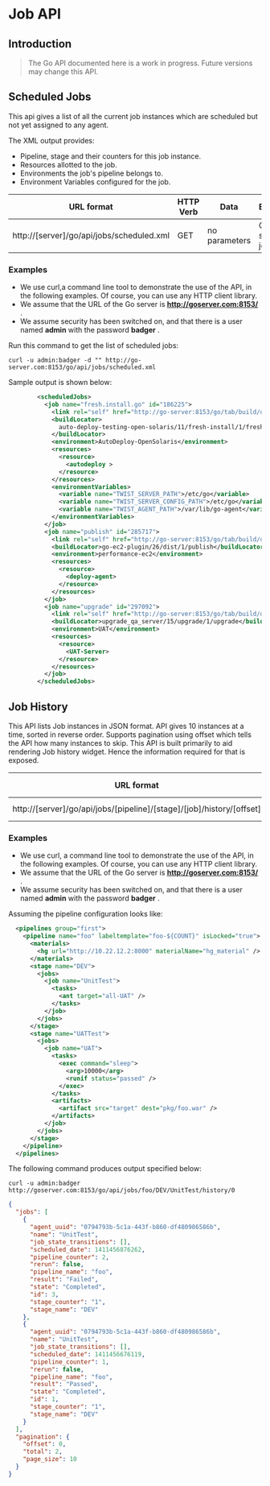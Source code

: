 # Job API

## Introduction

> The Go API documented here is a work in progress. Future versions may change this API.

## Scheduled Jobs

This api gives a list of all the current job instances which are scheduled but not yet assigned to any agent.

The XML output provides:

-   Pipeline, stage and their counters for this job instance.
-   Resources allotted to the job.
-   Environments the job's pipeline belongs to.
-   Environment Variables configured for the job.

| URL format | HTTP Verb | Data | Explanation |
|------------|-----------|------|-------------|
| http://[server]/go/api/jobs/scheduled.xml | GET | no parameters | Get all scheduled jobs |

### Examples

-   We use curl,a command line tool to demonstrate the use of the API, in the following examples. Of course, you can use any HTTP client library.
-   We assume that the URL of the Go server is **http://goserver.com:8153/** .
-   We assume security has been switched on, and that there is a user named **admin** with the password **badger** .

Run this command to get the list of scheduled jobs:

```
curl -u admin:badger -d "" http://go-server.com:8153/go/api/jobs/scheduled.xml
```

Sample output is shown below:

```xml
        <scheduledJobs>
          <job name="fresh.install.go" id="186225">
            <link rel="self" href="http://go-server:8153/go/tab/build/detail/auto-deploy-testing-open-solaris/11/fresh-install/1/fresh.install.go"/>
            <buildLocator>
              auto-deploy-testing-open-solaris/11/fresh-install/1/fresh.install.go
            </buildLocator>
            <environment>AutoDeploy-OpenSolaris</environment>
            <resources>
              <resource>
                <autodeploy >
              </resource>
            </resources>
            <environmentVariables>
              <variable name="TWIST_SERVER_PATH">/etc/go</variable>
              <variable name="TWIST_SERVER_CONFIG_PATH">/etc/go</variable>
              <variable name="TWIST_AGENT_PATH">/var/lib/go-agent</variable>
            </environmentVariables>
          </job>
          <job name="publish" id="285717">
            <link rel="self" href="http://go-server:8153/go/tab/build/detail/go-ec2-plugin/26/dist/1/publish"/>
            <buildLocator>go-ec2-plugin/26/dist/1/publish</buildLocator>
            <environment>performance-ec2</environment>
            <resources>
              <resource>
                <deploy-agent>
              </resource>
            </resources>
          </job>
          <job name="upgrade" id="297092">
            <link rel="self" href="http://go-server:8153/go/tab/build/detail/upgrade_qa_server/15/upgrade/1/upgrade"/>
            <buildLocator>upgrade_qa_server/15/upgrade/1/upgrade</buildLocator>
            <environment>UAT</environment>
            <resources>
              <resource>
                <UAT-Server>
              </resource>
            </resources>
          </job>
        </scheduledJobs>
```

## Job History

This API lists Job instances in JSON format. API gives 10 instances at a time, sorted in reverse order. Supports pagination using offset which tells the API how many instances to skip. This API is built primarily to aid rendering Job history widget. Hence the information required for that is exposed.

| URL format | HTTP Verb | Data | Explanation |
|------------|-----------|------|-------------|
| http://[server]/go/api/jobs/[pipeline]/[stage]/[job]/history/[offset] | GET | no parameters | List Job history. |

### Examples

-   We use curl, a command line tool to demonstrate the use of the API, in the following examples. Of course, you can use any HTTP client library.
-   We assume that the URL of the Go server is **http://goserver.com:8153/** .
-   We assume security has been switched on, and that there is a user named **admin** with the password **badger** .

Assuming the pipeline configuration looks like:

```xml
  <pipelines group="first">
    <pipeline name="foo" labeltemplate="foo-${COUNT}" isLocked="true">
      <materials>
        <hg url="http://10.22.12.2:8000" materialName="hg_material" />
      </materials>
      <stage name="DEV">
        <jobs>
          <job name="UnitTest">
            <tasks>
              <ant target="all-UAT" />
            </tasks>
          </job>
        </jobs>
      </stage>
      <stage name="UATTest">
        <jobs>
          <job name="UAT">
            <tasks>
              <exec command="sleep">
                <arg>10000</arg>
                <runif status="passed" />
              </exec>
            </tasks>
            <artifacts>
              <artifact src="target" dest="pkg/foo.war" />
            </artifacts>
          </job>
        </jobs>
      </stage>
    </pipeline>
  </pipelines>
```

The following command produces output specified below:
```
curl -u admin:badger http://goserver.com:8153/go/api/jobs/foo/DEV/UnitTest/history/0
```

```json
{
  "jobs": [
    {
      "agent_uuid": "0794793b-5c1a-443f-b860-df480986586b",
      "name": "UnitTest",
      "job_state_transitions": [],
      "scheduled_date": 1411456876262,
      "pipeline_counter": 2,
      "rerun": false,
      "pipeline_name": "foo",
      "result": "Failed",
      "state": "Completed",
      "id": 3,
      "stage_counter": "1",
      "stage_name": "DEV"
    },
    {
      "agent_uuid": "0794793b-5c1a-443f-b860-df480986586b",
      "name": "UnitTest",
      "job_state_transitions": [],
      "scheduled_date": 1411456676119,
      "pipeline_counter": 1,
      "rerun": false,
      "pipeline_name": "foo",
      "result": "Passed",
      "state": "Completed",
      "id": 1,
      "stage_counter": "1",
      "stage_name": "DEV"
    }
  ],
  "pagination": {
    "offset": 0,
    "total": 2,
    "page_size": 10
  }
}
```